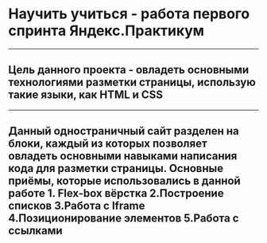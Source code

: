 # Научить учиться - работа первого спринта Яндекс.Практикум
------
## Цель данного проекта - овладеть основными технологиями разметки страницы, использую такие языки, как HTML и CSS
------
## Данный одностраничный сайт разделен на блоки, каждый из которых позволяет овладеть основными навыками написания кода для разметки страницы.  Основные приёмы, которые использовались в данной работе  1. Flex-box вёрстка 2.Построение списков 3.Работа с Iframe 4.Позиционирование элементов 5.Работа с ссылками

